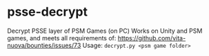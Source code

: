 # psse-decrypt
Decrypt PSSE layer of PSM Games (on PC)
Works on Unity and PSM games, and meets all requirements of: https://github.com/vita-nuova/bounties/issues/73
Usage: ``decrypt.py <psm game folder>``

